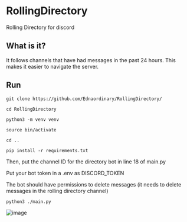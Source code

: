 # RollingDirectory
Rolling Directory for discord

## What is it?
It follows channels that have had messages in the past 24 hours. This makes it easier to navigate the server.

## Run

`git clone https://github.com/Ednaordinary/RollingDirectory/`

`cd RollingDirectory`

`python3 -m venv venv`

`source bin/activate`

`cd ..`

`pip install -r requirements.txt`

Then, put the channel ID for the directory bot in line 18 of main.py

Put your bot token in a .env as DISCORD_TOKEN

The bot should have permissions to delete messages (it needs to delete messages in the rolling directory channel)

`python3 ./main.py`

![image](https://github.com/Ednaordinary/RollingDirectory/assets/88869424/5f76b1d3-de4b-4dcf-9a1e-ae9355240e13)
